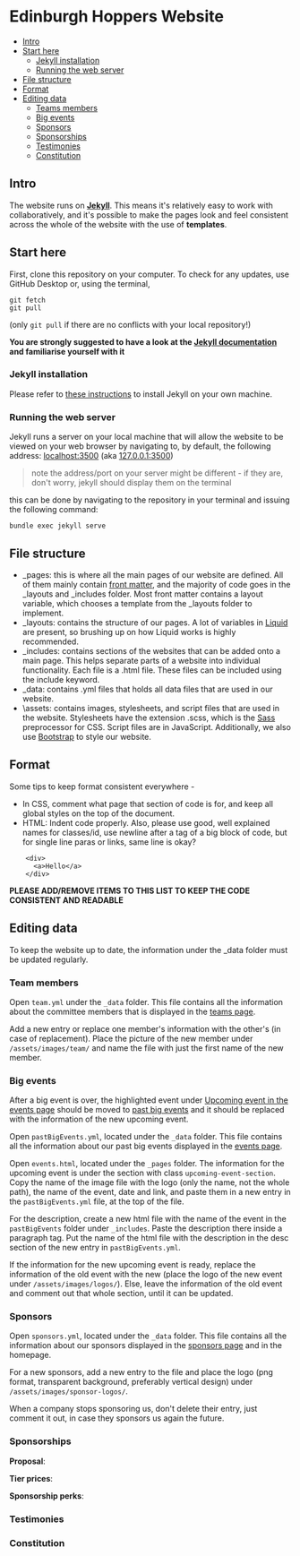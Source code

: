 # Edinburgh Hoppers Website

- [Intro](#intro)
- [Start here](#start-here)
  - [Jekyll installation](#jekyll-installation)
  - [Running the web server](#running-the-web-server)
- [File structure](#file-structure)
- [Format](#format)
- [Editing data](#editing-data)
  - [Teams members](#team-members)
  - [Big events](#big-events)
  - [Sponsors](#sponsors)
  - [Sponsorships](#sponsorships)
  - [Testimonies](#testimonies)
  - [Constitution](#constitution)
  



## Intro
The website runs on [**Jekyll**](https://jekyllrb.com/). This means it's relatively easy to work with collaboratively, and it's possible to make the pages look and feel consistent across the whole of the website with the use of **templates**.

## Start here

First, clone this repository on your computer. To check for any updates, use GitHub Desktop or, using the terminal, 
```
git fetch
git pull
```
(only `git pull` if there are no conflicts with your local repository!)

**You are strongly suggested to have a look at the [Jekyll documentation](https://jekyllrb.com/docs/home/) and familiarise yourself with it**

### Jekyll installation
Please refer to [these instructions](https://jekyllrb.com/docs/installation/) to install Jekyll on your own machine.

### Running the web server
Jekyll runs a server on your local machine that will allow the website to be viewed on your web browser by navigating to, by default, the following address:
[localhost:3500](http://localhost:3500) (aka [127.0.0.1:3500](http://127.0.0.1:3500))

> note the address/port on your server might be different - if they are, don't worry, jekyll should display them on the terminal

this can be done by navigating to the repository in your terminal and issuing the following command:
```
bundle exec jekyll serve
```

## File structure
 - \_pages: this is where all the main pages of our website are defined. All of them mainly contain [front matter](https://jekyllrb.com/docs/front-matter/), and the majority of code goes in the \_layouts and \_includes folder. Most front matter contains a layout variable, which chooses a template from the \_layouts folder to implement. 
 - \_layouts: contains the structure of our pages. A lot of variables in [Liquid](https://shopify.github.io/liquid/basics/introduction/) are present, so brushing up on how Liquid works is highly recommended. 
 - \_includes: contains sections of the websites that can be added onto a main page. This helps separate parts of a website into individual functionality. Each file is a .html file. These files can be included using the include keyword. 
 - \_data: contains .yml files that holds all data files that are used in our website. 
 - \assets: contains images, stylesheets, and script files that are used in the website. Stylesheets have the extension .scss, which is the [Sass](https://sass-lang.com/guide) preprocessor for CSS. Script files are in JavaScript. Additionally, we also use [Bootstrap](https://getbootstrap.com/) to style our website.


## Format
Some tips to keep format consistent everywhere - 
- In CSS, comment what page that section of code is for, and keep all global styles on the top of the document.
- HTML: Indent code properly. Also, please use good, well explained names for classes/id, use newline after a tag of a big block of code, but for single line paras or links, same line is okay?
```
    <div>
      <a>Hello</a>
    </div>
 ```
**PLEASE ADD/REMOVE ITEMS TO THIS LIST TO KEEP THE CODE CONSISTENT AND READABLE**

## Editing data

To keep the website up to date, the information under the \_data folder must be updated regularly.

### Team members

Open `team.yml` under the `_data` folder. This file contains all the information about the committee members that is displayed in the [teams page](https://edinburghhoppers.com/teams).

Add a new entry or replace one member's information with the other's (in case of replacement). Place the picture of the new member under `/assets/images/team/` and name the file with just the first name of the new member.


### Big events

After a big event is over, the highlighted event under [Upcoming event in the events page](https://edinburghhoppers.com/events#upcoming-event-section) should be moved to [past big events](https://edinburghhoppers.com/events#past-big-events-section) and it should be replaced with the information of the new upcoming event.

Open `pastBigEvents.yml`, located under the `_data` folder. This file contains all the information about our past big events displayed in the [events page](https://edinburghhoppers.com/events#past-big-events-section).

Open `events.html`, located under the `_pages` folder. The information for the upcoming event is under the section with class `upcoming-event-section`. Copy the name of the image file with the logo (only the name, not the whole path), the name of the event, date and link, and paste them in a new entry in the `pastBigEvents.yml` file, at the top of the file. 

For the description, create a new html file with the name of the event in the `pastBigEvents` folder under `_includes`. Paste the description there inside a paragraph tag. Put the name of the html file with the description in the desc section of the new entry in `pastBigEvents.yml`.

If the information for the new upcoming event is ready, replace the information of the old event with the new (place the logo of the new event under `/assets/images/logos/`). Else, leave the information of the old event and comment out that whole section, until it can be updated.

### Sponsors

Open `sponsors.yml`, located under the `_data` folder. This file contains all the information about our sponsors displayed in the [sponsors page](https://edinburghhoppers.com/sponsors) and in the homepage.

For a new sponsors, add a new entry to the file and place the logo (png format, transparent background, preferably vertical design) under `/assets/images/sponsor-logos/`.

When a company stops sponsoring us, don't delete their entry, just comment it out, in case they sponsors us again the future.

### Sponsorships

**Proposal**:

**Tier prices**:

**Sponsorship perks**:

### Testimonies

### Constitution